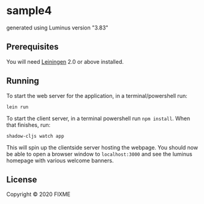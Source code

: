 # sample4

generated using Luminus version "3.83"


## Prerequisites

You will need [Leiningen][1] 2.0 or above installed.

[1]: https://github.com/technomancy/leiningen

## Running

To start the web server for the application, in a terminal/powershell run:

    lein run 

To start the client server, in a terminal powershell run `npm install`.
When that finishes, run: 
    
    shadow-cljs watch app

This will spin up the clientside server hosting the webpage.
You should now be able to open a browser window to `localhost:3000`
and see the luminus homepage with various welcome banners.

## License

Copyright © 2020 FIXME
